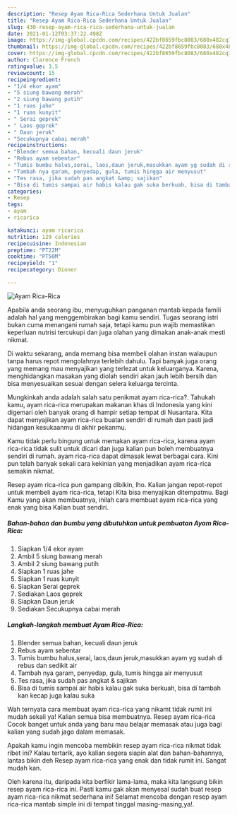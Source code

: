 ```yaml
---
description: "Resep Ayam Rica-Rica Sederhana Untuk Jualan"
title: "Resep Ayam Rica-Rica Sederhana Untuk Jualan"
slug: 430-resep-ayam-rica-rica-sederhana-untuk-jualan
date: 2021-01-12T03:37:22.498Z
image: https://img-global.cpcdn.com/recipes/422bf8659fbc8083/680x482cq70/ayam-rica-rica-foto-resep-utama.jpg
thumbnail: https://img-global.cpcdn.com/recipes/422bf8659fbc8083/680x482cq70/ayam-rica-rica-foto-resep-utama.jpg
cover: https://img-global.cpcdn.com/recipes/422bf8659fbc8083/680x482cq70/ayam-rica-rica-foto-resep-utama.jpg
author: Clarence French
ratingvalue: 3.5
reviewcount: 15
recipeingredient:
- "1/4 ekor ayam"
- "5 siung bawang merah"
- "2 siung bawang putih"
- "1 ruas jahe"
- "1 ruas kunyit"
- " Serai geprek"
- " Laos geprek"
- " Daun jeruk"
- "Secukupnya cabai merah"
recipeinstructions:
- "Blender semua bahan, kecuali daun jeruk"
- "Rebus ayam sebentar"
- "Tumis bumbu halus,serai, laos,daun jeruk,masukkan ayam yg sudah di rebus dan sedikit air"
- "Tambah nya garam, penyedap, gula, tumis hingga air menyusut"
- "Tes rasa, jika sudah pas angkat &amp; sajikan"
- "Bisa di tumis sampai air habis kalau gak suka berkuah, bisa di tambah kan kecap juga kalau suka"
categories:
- Resep
tags:
- ayam
- ricarica

katakunci: ayam ricarica 
nutrition: 129 calories
recipecuisine: Indonesian
preptime: "PT22M"
cooktime: "PT50M"
recipeyield: "1"
recipecategory: Dinner

---
```



![Ayam Rica-Rica](https://img-global.cpcdn.com/recipes/422bf8659fbc8083/680x482cq70/ayam-rica-rica-foto-resep-utama.jpg)

Apabila anda seorang ibu, menyuguhkan panganan mantab kepada famili adalah hal yang menggembirakan bagi kamu sendiri. Tugas seorang istri bukan cuma menangani rumah saja, tetapi kamu pun wajib memastikan keperluan nutrisi tercukupi dan juga olahan yang dimakan anak-anak mesti nikmat.

Di waktu  sekarang, anda memang bisa membeli olahan instan walaupun tanpa harus repot mengolahnya terlebih dahulu. Tapi banyak juga orang yang memang mau menyajikan yang terlezat untuk keluarganya. Karena, menghidangkan masakan yang diolah sendiri akan jauh lebih bersih dan bisa menyesuaikan sesuai dengan selera keluarga tercinta. 



Mungkinkah anda adalah salah satu penikmat ayam rica-rica?. Tahukah kamu, ayam rica-rica merupakan makanan khas di Indonesia yang kini digemari oleh banyak orang di hampir setiap tempat di Nusantara. Kita dapat menyajikan ayam rica-rica buatan sendiri di rumah dan pasti jadi hidangan kesukaanmu di akhir pekanmu.

Kamu tidak perlu bingung untuk memakan ayam rica-rica, karena ayam rica-rica tidak sulit untuk dicari dan juga kalian pun boleh membuatnya sendiri di rumah. ayam rica-rica dapat dimasak lewat berbagai cara. Kini pun telah banyak sekali cara kekinian yang menjadikan ayam rica-rica semakin nikmat.

Resep ayam rica-rica pun gampang dibikin, lho. Kalian jangan repot-repot untuk membeli ayam rica-rica, tetapi Kita bisa menyajikan ditempatmu. Bagi Kamu yang akan membuatnya, inilah cara membuat ayam rica-rica yang enak yang bisa Kalian buat sendiri.

<!--inarticleads1-->

##### Bahan-bahan dan bumbu yang dibutuhkan untuk pembuatan Ayam Rica-Rica:

1. Siapkan 1/4 ekor ayam
1. Ambil 5 siung bawang merah
1. Ambil 2 siung bawang putih
1. Siapkan 1 ruas jahe
1. Siapkan 1 ruas kunyit
1. Siapkan  Serai geprek
1. Sediakan  Laos geprek
1. Siapkan  Daun jeruk
1. Sediakan Secukupnya cabai merah




<!--inarticleads2-->

##### Langkah-langkah membuat Ayam Rica-Rica:

1. Blender semua bahan, kecuali daun jeruk
1. Rebus ayam sebentar
1. Tumis bumbu halus,serai, laos,daun jeruk,masukkan ayam yg sudah di rebus dan sedikit air
1. Tambah nya garam, penyedap, gula, tumis hingga air menyusut
1. Tes rasa, jika sudah pas angkat &amp; sajikan
1. Bisa di tumis sampai air habis kalau gak suka berkuah, bisa di tambah kan kecap juga kalau suka




Wah ternyata cara membuat ayam rica-rica yang nikamt tidak rumit ini mudah sekali ya! Kalian semua bisa membuatnya. Resep ayam rica-rica Cocok banget untuk anda yang baru mau belajar memasak atau juga bagi kalian yang sudah jago dalam memasak.

Apakah kamu ingin mencoba membikin resep ayam rica-rica nikmat tidak ribet ini? Kalau tertarik, ayo kalian segera siapin alat dan bahan-bahannya, lantas bikin deh Resep ayam rica-rica yang enak dan tidak rumit ini. Sangat mudah kan. 

Oleh karena itu, daripada kita berfikir lama-lama, maka kita langsung bikin resep ayam rica-rica ini. Pasti kamu gak akan menyesal sudah buat resep ayam rica-rica nikmat sederhana ini! Selamat mencoba dengan resep ayam rica-rica mantab simple ini di tempat tinggal masing-masing,ya!.

